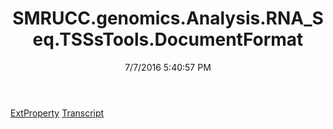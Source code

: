 ﻿---
title: SMRUCC.genomics.Analysis.RNA_Seq.TSSsTools.DocumentFormat
date: 7/7/2016 5:40:57 PM
---

[ExtProperty](T-SMRUCC.genomics.Analysis.RNA_Seq.TSSsTools.DocumentFormat.ExtProperty.html)
[Transcript](T-SMRUCC.genomics.Analysis.RNA_Seq.TSSsTools.DocumentFormat.Transcript.html)
